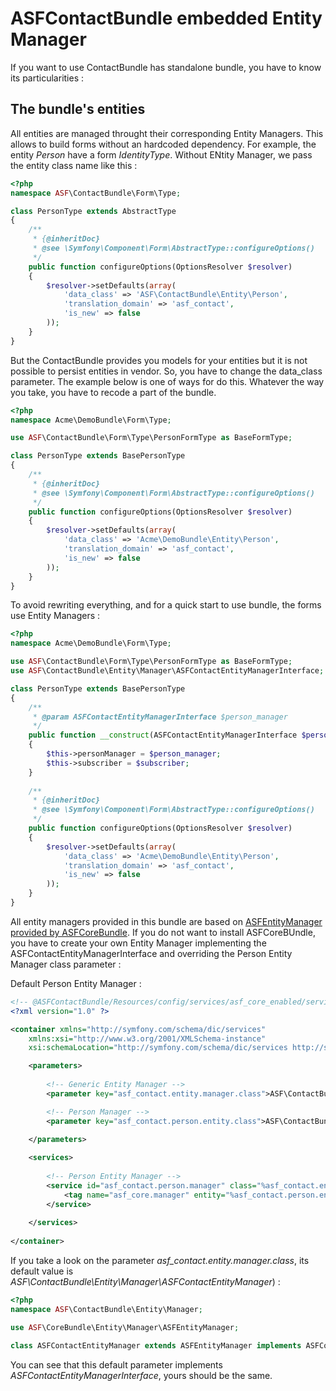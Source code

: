 # ASFContactBundle embedded Entity Manager

If you want to use ContactBundle has standalone bundle, you have to know its particularities :

## The bundle's entities

All entities are managed throught their corresponding Entity Managers. This allows to build forms without an hardcoded dependency. For example, the entity *Person* have a form *IdentityType*. Without ENtity Manager, we pass the entity class name like this :

```php
<?php
namespace ASF\ContactBundle\Form\Type;

class PersonType extends AbstractType
{
	/**
	 * {@inheritDoc}
	 * @see \Symfony\Component\Form\AbstractType::configureOptions()
	 */
	public function configureOptions(OptionsResolver $resolver)
	{
		$resolver->setDefaults(array(
			'data_class' => 'ASF\ContactBundle\Entity\Person',
			'translation_domain' => 'asf_contact',
			'is_new' => false
		));
	}
}
```

But the ContactBundle provides you models for your entities but it is not possible to persist entities in vendor. So, you have to change the data_class parameter. The example below is one of ways for do this. Whatever the way you take, you have to recode a part of the bundle.

```php
<?php
namespace Acme\DemoBundle\Form\Type;

use ASF\ContactBundle\Form\Type\PersonFormType as BaseFormType;

class PersonType extends BasePersonType
{
	/**
	 * {@inheritDoc}
	 * @see \Symfony\Component\Form\AbstractType::configureOptions()
	 */
	public function configureOptions(OptionsResolver $resolver)
	{
		$resolver->setDefaults(array(
			'data_class' => 'Acme\DemoBundle\Entity\Person',
			'translation_domain' => 'asf_contact',
			'is_new' => false
		));
	}
}
```

To avoid rewriting everything, and for a quick start to use bundle, the forms use Entity Managers :

```php
<?php
namespace Acme\DemoBundle\Form\Type;

use ASF\ContactBundle\Form\Type\PersonFormType as BaseFormType;
use ASF\ContactBundle\Entity\Manager\ASFContactEntityManagerInterface;

class PersonType extends BasePersonType
{
	/**
     * @param ASFContactEntityManagerInterface $person_manager
     */
    public function __construct(ASFContactEntityManagerInterface $person_manager, EventSubscriberInterface $subscriber)
    {
        $this->personManager = $person_manager;
        $this->subscriber = $subscriber;
    }
    
	/**
	 * {@inheritDoc}
	 * @see \Symfony\Component\Form\AbstractType::configureOptions()
	 */
	public function configureOptions(OptionsResolver $resolver)
	{
		$resolver->setDefaults(array(
			'data_class' => 'Acme\DemoBundle\Entity\Person',
			'translation_domain' => 'asf_contact',
			'is_new' => false
		));
	}
}
```

All entity managers provided in this bundle are based on [ASFEntityManager provided by ASFCoreBundle](https://github.com/artscorestudio/core-bundle/blob/master/Resources/doc/entity-manager.md). If you do not want to install ASFCoreBUndle, you have to create your own Entity Manager implementing the ASFContactEntityManagerInterface and overriding the Person Entity Manager class parameter :

Default Person Entity Manager :
```xml
<!-- @ASFContactBundle/Resources/config/services/asf_core_enabled/services.xml -->
<?xml version="1.0" ?>

<container xmlns="http://symfony.com/schema/dic/services"
    xmlns:xsi="http://www.w3.org/2001/XMLSchema-instance"
    xsi:schemaLocation="http://symfony.com/schema/dic/services http://symfony.com/schema/dic/services/services-1.0.xsd">

	<parameters>
    	
    	<!-- Generic Entity Manager -->
    	<parameter key="asf_contact.entity.manager.class">ASF\ContactBundle\Entity\Manager\ASFContactEntityManager</parameter>

		<!-- Person Manager -->
		<parameter key="asf_contact.person.entity.class">ASF\ContactBundle\Entity\Person</parameter>
    	
    </parameters>

    <services>
    
        <!-- Person Entity Manager -->
        <service id="asf_contact.person.manager" class="%asf_contact.entity.manager.class%">
            <tag name="asf_core.manager" entity="%asf_contact.person.entity.class%" />
        </service>
        
    </services>
    
</container>
```

If you take a look on the parameter *asf_contact.entity.manager.class*, its default value is *ASF\ContactBundle\Entity\Manager\ASFContactEntityManager*) :

```php
<?php
namespace ASF\ContactBundle\Entity\Manager;

use ASF\CoreBundle\Entity\Manager\ASFEntityManager;

class ASFContactEntityManager extends ASFEntityManager implements ASFContactEntityManagerInterface {}
```

You can see that this default parameter implements *ASFContactEntityManagerInterface*, yours should be the same.

 


